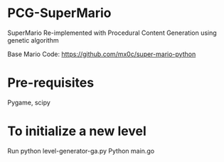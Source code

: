 
# PCG-SuperMario
SuperMario Re-implemented with Procedural Content Generation using genetic algorithm

Base Mario Code: https://github.com/mx0c/super-mario-python

# Pre-requisites 
Pygame, scipy


# To initialize a new level
Run 
python level-generator-ga.py
Python main.go
  
  
